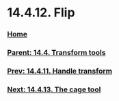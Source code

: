 # 14.4.12. Flip

### [Home](./00-home.md)
### [Parent: 14.4. Transform tools](./14-04-00-transform-tools.md)
### [Prev: 14.4.11. Handle transform](./14-04-11-handle-transform.md)
### [Next: 14.4.13. The cage tool](./14-04-13-the-cage-tool.md)
